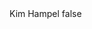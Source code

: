<?xml version="1.0" encoding="UTF-8"?>
<CustomMetadata xmlns="http://soap.sforce.com/2006/04/metadata">
    <label>Kim Hampel</label>
    <protected>false</protected>
</CustomMetadata>
